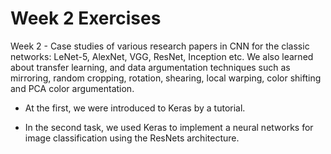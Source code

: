 # Week 2 Exercises

Week 2 - Case studies of various research papers in CNN for the classic networks: LeNet-5, AlexNet, VGG, ResNet, Inception etc. We also learned about transfer learning, and data argumentation techniques such as mirroring, random cropping, rotation, shearing, local warping, color shifting and PCA color argumentation.

* At the first, we were introduced to Keras by a tutorial.

* In the second task, we used Keras to implement a neural networks for image classification using the ResNets architecture.